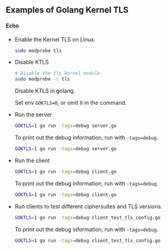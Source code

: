 ## Examples of Golang Kernel TLS

#### Echo
- Enable the Kernel TLS on Linux.
    ```bash
    sudo modprobe tls
    ```

- Disable KTLS
    ```bash
    # Disable the tls kernel module
    sudo modprobe -r tls
    ```
    Disable KTLS in golang.

    Set env `GOKTLS=0`, or omit it in the command.

- Run the server
    ```bash
    GOKTLS=1 go run -tags=debug server.go
    ```
    To print out the debug information, run with `-tags=debug`.
    ```bash
    GOKTLS=1 go run -tags=debug server.go
    ```

- Run the client
    ```bash
    GOKTLS=1 go run -tags=debug client.go
    ```
    To print out the debug information, run with `-tags=debug`.
    ```bash
    GOKTLS=1 go run -tags=debug client.go
    ```

- Run clients to test different ciphersuites and TLS versions.
    ```bash
    GOKTLS=1 go run -tags=debug client_test_tls_config.go
    ```
    To print out the debug information, run with `-tags=debug`.
    ```bash
    GOKTLS=1 go run -tags=debug client_test_tls_config.go
    ```
